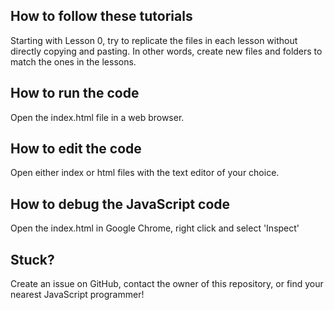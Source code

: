 ## How to follow these tutorials

Starting with Lesson 0, try to replicate the files in each lesson without directly copying and pasting. In other words, create new files and folders to match the ones in the lessons. 

## How to run the code

Open the index.html file in a web browser.

## How to edit the code

Open either index or html files with the text editor of your choice.

## How to debug the JavaScript code

Open the index.html in Google Chrome, right click and select 'Inspect' 

## Stuck?

Create an issue on GitHub, contact the owner of this repository, or find your nearest JavaScript programmer!